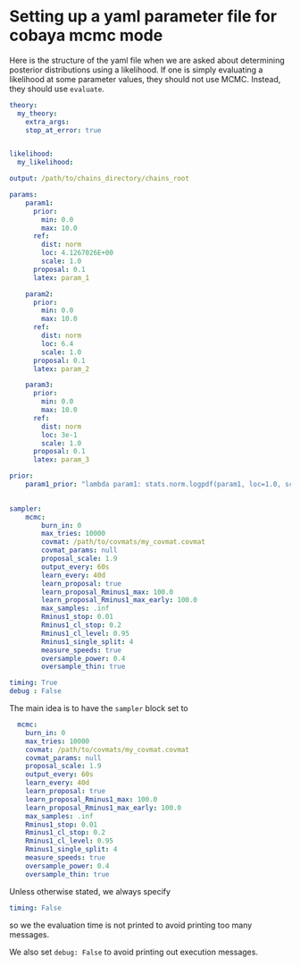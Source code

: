 # Setting up a yaml parameter file for cobaya mcmc mode

Here is the structure of the yaml file when we are asked about determining posterior distributions using a likelihood. If one is simply evaluating a likelihood at some parameter values, they should not use MCMC. Instead, they should use `evaluate`.

```yaml
theory:
  my_theory:
    extra_args:
    stop_at_error: true


likelihood:
  my_likelihood:

output: /path/to/chains_directory/chains_root

params:
    param1:
      prior:
        min: 0.0
        max: 10.0
      ref:
        dist: norm
        loc: 4.1267026E+00
        scale: 1.0
      proposal: 0.1
      latex: param_1

    param2:
      prior:
        min: 0.0
        max: 10.0
      ref:
        dist: norm
        loc: 6.4
        scale: 1.0
      proposal: 0.1
      latex: param_2

    param3:
      prior:
        min: 0.0
        max: 10.0
      ref:
        dist: norm
        loc: 3e-1
        scale: 1.0
      proposal: 0.1
      latex: param_3

prior:
    param1_prior: "lambda param1: stats.norm.logpdf(param1, loc=1.0, scale=0.013)"
 

sampler:
    mcmc:
        burn_in: 0
        max_tries: 10000
        covmat: /path/to/covmats/my_covmat.covmat
        covmat_params: null
        proposal_scale: 1.9
        output_every: 60s
        learn_every: 40d
        learn_proposal: true
        learn_proposal_Rminus1_max: 100.0
        learn_proposal_Rminus1_max_early: 100.0
        max_samples: .inf
        Rminus1_stop: 0.01
        Rminus1_cl_stop: 0.2
        Rminus1_cl_level: 0.95
        Rminus1_single_split: 4
        measure_speeds: true
        oversample_power: 0.4
        oversample_thin: true

timing: True
debug : False 

```

The main idea is to have the `sampler` block set to

```yaml
  mcmc:
    burn_in: 0
    max_tries: 10000
    covmat: /path/to/covmats/my_covmat.covmat
    covmat_params: null
    proposal_scale: 1.9
    output_every: 60s
    learn_every: 40d
    learn_proposal: true
    learn_proposal_Rminus1_max: 100.0
    learn_proposal_Rminus1_max_early: 100.0
    max_samples: .inf
    Rminus1_stop: 0.01
    Rminus1_cl_stop: 0.2
    Rminus1_cl_level: 0.95
    Rminus1_single_split: 4
    measure_speeds: true
    oversample_power: 0.4
    oversample_thin: true
```

Unless otherwise stated, we always specify

```yaml
timing: False
```

so we the evaluation time is not printed to avoid printing too many messages.

We also set `debug: False` to avoid printing out execution messages.

